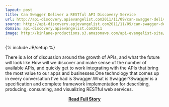```yaml
---
layout: post
title: Can Swagger Deliver a RESTful API Discovery Service
url: http://api-discovery.apievangelist.com2011/11/09/can-swagger-deliver-a-restful-api-discovery-service/
source: http://api-discovery.apievangelist.com2011/11/09/can-swagger-deliver-a-restful-api-discovery-service/
domain: api-discovery.apievangelist.com2011
image: http://kinlane-productions.s3.amazonaws.com/api-evangelist-site/blog/Swagger-Logo.png
---
```

{% include JB/setup %}<p>There is a lot of discussion around the growth of APIs, and what the future will look like.How will we discover and make sense of the number of available APIs, and quickly get to work integrating with the APIs that bring the most value to our apps and businesses.One technology that comes up in every conversation I’ve had is Swagger.What is Swagger?Swagger is a specification and complete framework implementation for describing, producing, consuming, and visualizing RESTful web services.</p>
<center><p><a href="http://api-discovery.apievangelist.com2011/11/09/can-swagger-deliver-a-restful-api-discovery-service/" style='padding:25px; font-sze:18px; font-weight: bold;'>Read Full Story</a></p></center>
